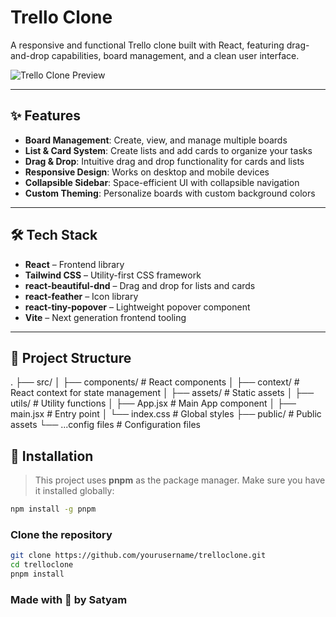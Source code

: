 # Trello Clone

A responsive and functional Trello clone built with React, featuring drag-and-drop capabilities, board management, and a clean user interface.

![Trello Clone Preview](./public/preview.png) <!-- Replace with actual image path if different -->

---

## ✨ Features

- **Board Management**: Create, view, and manage multiple boards
- **List & Card System**: Create lists and add cards to organize your tasks
- **Drag & Drop**: Intuitive drag and drop functionality for cards and lists
- **Responsive Design**: Works on desktop and mobile devices
- **Collapsible Sidebar**: Space-efficient UI with collapsible navigation
- **Custom Theming**: Personalize boards with custom background colors

---

## 🛠️ Tech Stack

- **React** – Frontend library
- **Tailwind CSS** – Utility-first CSS framework
- **react-beautiful-dnd** – Drag and drop for lists and cards
- **react-feather** – Icon library
- **react-tiny-popover** – Lightweight popover component
- **Vite** – Next generation frontend tooling

---

## 📁 Project Structure

.
├── src/
│ ├── components/ # React components
│ ├── context/ # React context for state management
│ ├── assets/ # Static assets
│ ├── utils/ # Utility functions
│ ├── App.jsx # Main App component
│ ├── main.jsx # Entry point
│ └── index.css # Global styles
├── public/ # Public assets
└── ...config files # Configuration files

## 🚀 Installation

> This project uses **pnpm** as the package manager. Make sure you have it installed globally:

```bash
npm install -g pnpm

```

### Clone the repository

```bash
git clone https://github.com/yourusername/trelloclone.git
cd trelloclone
pnpm install
```

### Made with 🩶 by Satyam
